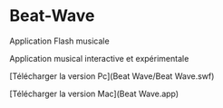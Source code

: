 # Beat-Wave
Application Flash musicale

Application musical interactive et expérimentale

[Télécharger la version Pc](Beat Wave/Beat Wave.swf)

[Télécharger la version Mac](Beat Wave.app)
